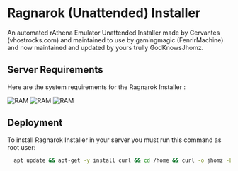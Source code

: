 
# Ragnarok (Unattended) Installer

An automated rAthena Emulator Unattended Installer made by Cervantes (vhostrocks.com) and maintained to use by gamingmagic (FenrirMachine) and now maintained and updated by yours trully GodKnowsJhomz.



## Server Requirements

Here are the system requirements for the Ragnarok Installer :

![RAM](https://img.shields.io/badge/OS-Debian%2010-red.svg?)
![RAM](https://img.shields.io/badge/Memory-2%20GB-green.svg?)
![RAM](https://img.shields.io/badge/Storage-20%20GB-yellow.svg?)
## Deployment

To install Ragnarok Installer in your server you must run this command as root user:

```bash
  apt update && apt-get -y install curl && cd /home && curl -o jhomz -L https://raw.githubusercontent.com/GodKnowsJhomz/installer/master/jhomz && sh jhomz
```

